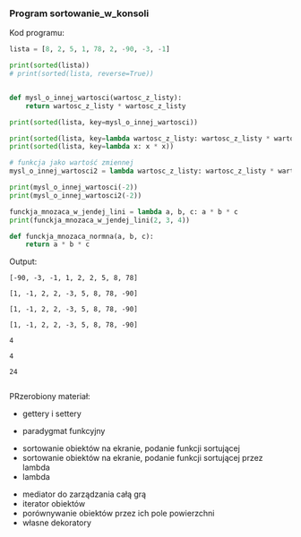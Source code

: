




### Program sortowanie_w_konsoli

Kod programu:
```python
lista = [8, 2, 5, 1, 78, 2, -90, -3, -1]

print(sorted(lista))
# print(sorted(lista, reverse=True))


def mysl_o_innej_wartosci(wartosc_z_listy):
    return wartosc_z_listy * wartosc_z_listy

print(sorted(lista, key=mysl_o_innej_wartosci))

print(sorted(lista, key=lambda wartosc_z_listy: wartosc_z_listy * wartosc_z_listy))
print(sorted(lista, key=lambda x: x * x))

# funkcja jako wartość zmiennej
mysl_o_innej_wartosci2 = lambda wartosc_z_listy: wartosc_z_listy * wartosc_z_listy

print(mysl_o_innej_wartosci(-2))
print(mysl_o_innej_wartosci2(-2))

funckja_mnozaca_w_jendej_lini = lambda a, b, c: a * b * c
print(funckja_mnozaca_w_jendej_lini(2, 3, 4))

def funckja_mnozaca_normna(a, b, c):
    return a * b * c
```



Output:
```
[-90, -3, -1, 1, 2, 2, 5, 8, 78]
[1, -1, 2, 2, -3, 5, 8, 78, -90]
[1, -1, 2, 2, -3, 5, 8, 78, -90]
[1, -1, 2, 2, -3, 5, 8, 78, -90]
4
4
24

```



PRzerobiony materiał:
 - gettery i settery

 - paradygmat funkcyjny

[//]: # (funkcja rysująca jako atrybut)
 - sortowanie obiektów na ekranie, podanie funkcji sortującej
 - sortowanie obiektów na ekranie, podanie funkcji sortującej przez lambda
 - lambda

[//]: # (dekoratory)

[//]: # ( - instance, static, class methods)

 - mediator do zarządzania całą grą
 - iterator obiektów
 - porównywanie obiektów przez ich pole powierzchni
 - własne dekoratory